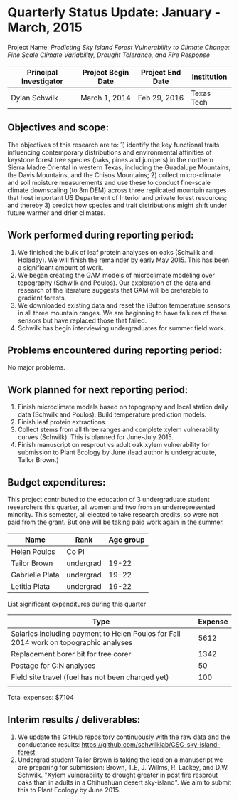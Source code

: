 Quarterly Status Update:  January - March, 2015
====================================================

Project Name:  *Predicting Sky Island Forest Vulnerability to Climate Change: Fine Scale Climate Variability, Drought Tolerance, and Fire Response*

| Principal Investigator  | Project Begin Date | Project End Date | Institution    |
| ----------------------- | -------------      | --------------   | -------------- |
| Dylan Schwilk           | March 1, 2014      | Feb 29, 2016     | Texas Tech     |

## Objectives and scope: ##

The objectives of this research are to: 1) identify the key functional traits influencing contemporary distributions and environmental affinities of keystone forest tree species (oaks, pines and junipers) in the northern Sierra Madre Oriental in western Texas, including the Guadalupe Mountains, the Davis Mountains, and the Chisos Mountains; 2) collect micro-climate and soil moisture measurements and use these to conduct fine-scale climate downscaling (to 3m DEM) across three replicated mountain ranges that host important US Department of Interior and private forest resources; and thereby 3) predict how species and trait distributions might shift under future warmer and drier climates.

## Work performed during reporting period: ##

1. We finished the bulk of leaf protein analyses on oaks (Schwilk and Holaday). We will finish the remainder by early May 2015. This has been a significant amount of work.
2. We began creating the GAM models of microclimate modeling over topography (Schwilk and Poulos). Our exploration of the data and research of the literature suggests that GAM will be preferable to gradient forests.
3. We downloaded existing data and reset the iButton temperature sensors in all three mountain ranges. We are beginning to have failures of these sensors but have replaced those that failed.
4. Schwilk has begin interviewing undergraduates for summer field work.

## Problems encountered during reporting period: ##

No major problems.

## Work planned for next reporting period: ##

1. Finish microclimate models based on topography and local station daily data (Schwilk and Poulos). Build temperature prediction models.
2. Finish leaf protein extractions.
3. Collect stems from all three ranges and complete xylem vulnerability curves (Schwilk). This is planned for June-July 2015.
4. Finish manuscript on resprout vs adult oak xylem vulnerability for submission to Plant Ecology by June (lead author is undergraduate, Tailor Brown.)

 
## Budget expenditures: ##

This project contributed to the education of 3 undergraduate student researchers this quarter, all women and two from an underrepresented minority. This semester, all elected to take research credits, so were not paid from the grant. But one will be taking paid work again in the summer.


| Name            | Rank      | Age group |
| --------------- | --------- | --------- |
| Helen Poulos    | Co PI     |           |
| Tailor Brown    | undergrad |     19-22 |
| Gabrielle Plata | undergrad |     19-22 |
| Letitia Plata   | undergrad |     19-22 |

List significant expenditures during this quarter

| Type                                                                                  | Expense |
| ------------------------------------                                                  | ------- |
| Salaries including payment to Helen Poulos for Fall 2014 work on topographic analyses |    5612 |
| Replacement borer bit for tree corer                                                  |    1342 |
| Postage for C:N analyses                                                              |      50 |
| Field site travel (fuel has not been charged yet)                                     |     100 |
|                                                                                       |         |


Total expenses: $7,104

## Interim results / deliverables: ##

1. We update the GitHub repository continuously with the raw data and the conductance results: https://github.com/schwilklab/CSC-sky-island-forest
2. Undergrad student Tailor Brown is taking the lead on a manuscript we are preparing for submission: Brown, T.E, J. Willms, R. Lackey, and D.W. Schwilk. "Xylem vulnerability to drought greater in post fire resprout oaks than in adults in a Chihuahuan desert sky-island". We aim to submit this to Plant Ecology by June 2015.
